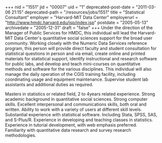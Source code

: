 +++
nid = "1551"
jid = "00007"
uid = "1"
deprecated-post-date = "2011-03-06 21:15"
deprecated-path = "/resources/jobs/1551"
title = "Statistical Consultant"
employer = "Harvard-MIT Data Center"
employerurl = "http://www.hmdc.harvard.edu/jsp/index.jsp"
postdate = "2005-05-13"
archivedate = "2005-12-31"
draft = "false"
+++
Under the direction of the Manager of Public Services for HMDC, this
individual will lead the Harvard-MIT Data Center's quantitative social
sciences support for the broad user community. Working closely with the
Numeric Data Services reference program, this person will provide direct
faculty and student consultation for statistical questions in person and
via email, create online and printed materials for statistical support,
identify instructional and research software for public labs, and
develop and teach mini-courses on quantitative methods and software for
the various disciplines. This individual will also manage the daily
operation of the CGIS training facility, including coordinating usage
and equipment maintenance. Supervise student lab assistants and
additional duties as required.
  
Masters in statistics or related field, 2 to 4years related experience.
Strong academic background in quantitative social sciences. Strong
computer skills. Excellent interpersonal and communications skills, both
oral and written. Ability to work with a variety of users at different
skill levels. Substantial experience with statistical software.
Including Stata, SPSS, SAS, and S-Plus/R. Experience in developing and
teaching classes in statistics. Experience in tutorial development, with
web emphasis preferred. Familiarity with quantitative data research and
survey research methodologies.
